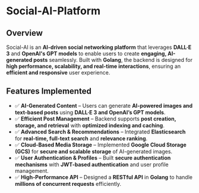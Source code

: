 # Social-AI-Platform

## **Overview**
Social-AI is an **AI-driven social networking platform** that leverages **DALL·E 3** and **OpenAI's GPT models** to enable users to create **engaging, AI-generated posts** seamlessly. Built with **Golang**, the backend is designed for **high performance, scalability, and real-time interactions**, ensuring an **efficient and responsive** user experience.

## **Features Implemented**
- ✅ **AI-Generated Content** – Users can generate **AI-powered images and text-based posts** using **DALL·E 3 and OpenAI’s GPT models**.
- ✅ **Efficient Post Management** – Backend supports **post creation, storage, and retrieval** with **optimized indexing and caching**.
- ✅ **Advanced Search & Recommendations** – Integrated **Elasticsearch** for **real-time, full-text search** and **relevance ranking**.
- ✅ **Cloud-Based Media Storage** – Implemented **Google Cloud Storage (GCS)** for **secure and scalable storage** of AI-generated images.
- ✅ **User Authentication & Profiles** – Built **secure authentication mechanisms** with **JWT-based authentication** and user profile management.
- ✅ **High-Performance API** – Designed a **RESTful API** in **Golang** to handle **millions of concurrent requests** efficiently.

